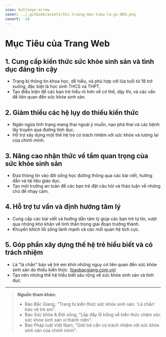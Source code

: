 ```yaml
---
icon: bullseye-arrow
cover: ../.gitbook/assets/thi-truong-muc-tieu-la-gi-003.png
coverY: -24
---
```


# Mục Tiêu của Trang Web

## 1. **Cung cấp kiến thức sức khỏe sinh sản và tình dục đáng tin cậy**

* Trang bị thông tin khoa học, dễ hiểu, và phù hợp với lứa tuổi từ 18 trở xuống, đặc biệt là học sinh THCS và THPT.
* Tạo điều kiện để các bạn trẻ hiểu rõ hơn về cơ thể, dậy thì, và các vấn đề liên quan đến sức khỏe sinh sản.

## 2. **Giảm thiểu các hệ lụy do thiếu kiến thức**

* Ngăn ngừa tình trạng mang thai ngoài ý muốn, nạo phá thai và các bệnh lây truyền qua đường tình dục.
* Hỗ trợ xây dựng một thế hệ trẻ có trách nhiệm với sức khỏe và tương lai của chính mình.

## 3. **Nâng cao nhận thức về tầm quan trọng của sức khỏe sinh sản**

* Đưa thông tin vào đời sống học đường thông qua các bài viết, hướng dẫn và tài liệu giáo dục.
* Tạo môi trường an toàn để các bạn trẻ đặt câu hỏi và thảo luận về những chủ đề nhạy cảm.

## 4. **Hỗ trợ tư vấn và định hướng tâm lý**

* Cung cấp các bài viết và hướng dẫn tâm lý giúp các bạn trẻ tự tin, vượt qua những khó khăn về tinh thần trong giai đoạn trưởng thành.
* Khuyến khích lối sống lành mạnh và các mối quan hệ tích cực.

## 5. **Góp phần xây dựng thế hệ trẻ hiểu biết và có trách nhiệm**

* Là "lá chắn" bảo vệ trẻ em khỏi những nguy cơ liên quan đến sức khỏe sinh sản do thiếu kiến thức. ([baobacgiang.com.vn](https://baobacgiang.com.vn/bg/giao-duc/393879/trang-bi-kien-thuc-suc-khoe-sinh-san-la-chan-bao-ve-tre-em.html))
* Tạo nên những thế hệ hiểu biết sâu rộng về sức khỏe sinh sản và tình dục.

***

> **Nguồn tham khảo:**
>
> * Báo Bắc Giang, "Trang bị kiến thức sức khỏe sinh sản: 'Lá chắn' bảo vệ trẻ em".
> * Báo Sức khỏe & Đời sống, "Lấp đầy lỗ hổng về kiến thức chăm sóc sức khỏe sinh sản vị thành niên".
> * Báo Pháp luật Việt Nam, "Giới trẻ cần có trách nhiệm với sức khỏe sinh sản của chính mình".

